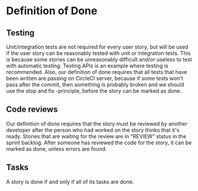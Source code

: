 # Definition of Done

## Testing

Unit/integration tests are not required for every user story, but will be used if the user story can be reasonably tested with
unit or integration tests. This is because some stories can be unreasonably difficult and/or useless to test with automatic
testing. Testing APIs is an example where testing is recommended. Also, our definition of done requires that all tests that 
have been written are passing on CircleCI server, because if some tests won't pass after the commit, then something is probably 
broken and we should use the stop and fix -principle, before the story can be marked as done.

## Code reviews

Our definition of done requires that the story must be reviewed by another developer after the person who had worked on the 
story thinks that it's ready. Stories that are waiting for the review are in "REVIEW" status in the sprint backlog. After
someone has reviewed the code for the story, it can be marked as done, unless errors are found.

## Tasks

A story is done if and only if all of its tasks are done.
